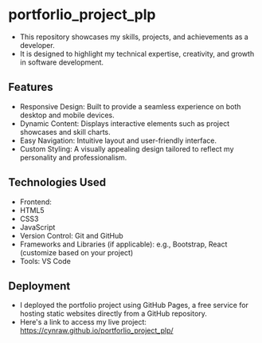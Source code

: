 # portforlio_project_plp
- This repository showcases my skills, projects, and achievements as a developer.
- It is designed to highlight my technical expertise, creativity, and growth in software development.

## Features
- Responsive Design: Built to provide a seamless experience on both desktop and mobile devices.
- Dynamic Content: Displays interactive elements such as project showcases and skill charts.
- Easy Navigation: Intuitive layout and user-friendly interface.
- Custom Styling: A visually appealing design tailored to reflect my personality and professionalism.

## Technologies Used
- Frontend:
- HTML5
- CSS3
- JavaScript
- Version Control: Git and GitHub
- Frameworks and Libraries (if applicable): e.g., Bootstrap, React (customize based on your project)
- Tools: VS Code

## Deployment
- I deployed the portfolio project using GitHub Pages, a free service for hosting static websites directly from a GitHub repository.
- Here's a link to access my live project: https://cynraw.github.io/portforlio_project_plp/

